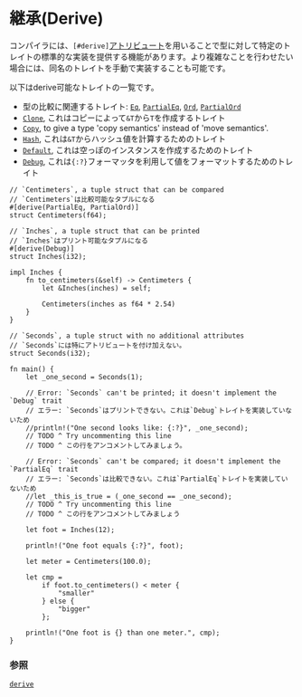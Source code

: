 <!--
# Derive
-->
# 継承(Derive)

<!--
The compiler is capable of providing basic implementations for some traits via
the `#[derive]` [attribute][attribute]. These traits can still be
manually implemented if a more complex behavior is required.
-->
コンパイラには、`[#derive]`[アトリビュート][attribute]を用いることで型に対して特定のトレイトの標準的な実装を提供する機能があります。より複雑なことを行わせたい場合には、同名のトレイトを手動で実装することも可能です。

<!--
The following is a list of derivable traits:
* Comparison traits:
  [`Eq`][eq], [`PartialEq`][partial-eq], [`Ord`][ord], [`PartialOrd`][partial-ord].
* [`Clone`][clone], to create `T` from `&T` via a copy.
* [`Copy`][copy], to give a type 'copy semantics' instead of 'move semantics'.
* [`Hash`][hash], to compute a hash from `&T`.
* [`Default`][default], to create an empty instance of a data type.
* [`Debug`][debug], to format a value using the `{:?}` formatter.
-->
以下はderive可能なトレイトの一覧です。
* 型の比較に関連するトレイト:
  [`Eq`][eq], [`PartialEq`][partial-eq], [`Ord`][ord], [`PartialOrd`][partial-ord]
* [`Clone`][clone], これはコピーによって`&T`から`T`を作成するトレイト
* [`Copy`][copy], to give a type 'copy semantics' instead of 'move semantics'.
* [`Hash`][hash], これは`&T`からハッシュ値を計算するためのトレイト
* [`Default`][default], これは空っぽのインスタンスを作成するためのトレイト
* [`Debug`][debug], これは`{:?}`フォーマッタを利用して値をフォーマットするためのトレイト
 
```rust,editable
// `Centimeters`, a tuple struct that can be compared
// `Centimeters`は比較可能なタプルになる
#[derive(PartialEq, PartialOrd)]
struct Centimeters(f64);

// `Inches`, a tuple struct that can be printed
// `Inches`はプリント可能なタプルになる
#[derive(Debug)]
struct Inches(i32);

impl Inches {
    fn to_centimeters(&self) -> Centimeters {
        let &Inches(inches) = self;

        Centimeters(inches as f64 * 2.54)
    }
}

// `Seconds`, a tuple struct with no additional attributes
// `Seconds`には特にアトリビュートを付け加えない。
struct Seconds(i32);

fn main() {
    let _one_second = Seconds(1);

    // Error: `Seconds` can't be printed; it doesn't implement the `Debug` trait
    // エラー: `Seconds`はプリントできない。これは`Debug`トレイトを実装していないため
    //println!("One second looks like: {:?}", _one_second);
    // TODO ^ Try uncommenting this line
    // TODO ^ この行をアンコメントしてみましょう。

    // Error: `Seconds` can't be compared; it doesn't implement the `PartialEq` trait
    // エラー: `Seconds`は比較できない。これは`PartialEq`トレイトを実装していないため
    //let _this_is_true = (_one_second == _one_second);
    // TODO ^ Try uncommenting this line
    // TODO ^ この行をアンコメントしてみましょう

    let foot = Inches(12);

    println!("One foot equals {:?}", foot);

    let meter = Centimeters(100.0);

    let cmp =
        if foot.to_centimeters() < meter {
            "smaller"
        } else {
            "bigger"
        };

    println!("One foot is {} than one meter.", cmp);
}
```

<!--
### See also:
-->
### 参照

[`derive`][derive]

[attribute]: ../attribute.md
[eq]: https://doc.rust-lang.org/std/cmp/trait.Eq.html
[partial-eq]: https://doc.rust-lang.org/std/cmp/trait.PartialEq.html
[ord]: https://doc.rust-lang.org/std/cmp/trait.Ord.html
[partial-ord]: https://doc.rust-lang.org/std/cmp/trait.PartialOrd.html
[clone]: https://doc.rust-lang.org/std/clone/trait.Clone.html
[copy]: https://doc.rust-lang.org/core/marker/trait.Copy.html
[hash]: https://doc.rust-lang.org/std/hash/trait.Hash.html
[default]: https://doc.rust-lang.org/std/default/trait.Default.html
[debug]: https://doc.rust-lang.org/std/fmt/trait.Debug.html
[derive]: https://doc.rust-lang.org/reference/attributes.html#derive
